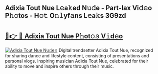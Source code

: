 ## Adixia Tout Nue L𝚎a𝚔ed N𝚞𝚍e - Part-Iax Vi𝚍𝚎o P𝚑𝚘tos - H𝚘𝚝 O𝚗𝚕yf𝚊ns L𝚎a𝚔s 3G9zd

# <h2><a href="http://kfdtkm.oniu.top/?m=Adixia+Tout+Nue">🔗👉 🔴 Adixia Tout Nue P𝚑ot𝚘𝚜 V𝚒d𝚎o</a></h2>

[![Adixia Tout Nue Nu𝚍e𝚜](https://i.imgur.com/0qMVB7G.gif)](http://kfdtkm.oniu.top/?m=Adixia+Tout+Nue)
Digital trendsetter Adixia Tout Nue, recognized for sharing dance and lifestyle content, consisting of presentations and personal vlogs. Inspiring musician Adixia Tout Nue, celebrated for their ability to move and inspire others through their music.  
